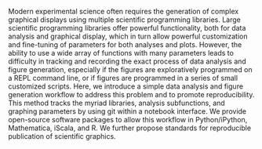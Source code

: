 Modern experimental science often requires the generation of complex graphical displays using multiple scientific programming libraries. Large scientific programming libraries offer powerful functionality, both for data analysis and graphical display, which in turn allow powerful customization and fine-tuning of parameters for both analyses and plots. However, the ability to use a wide array of functions with many parameters leads to difficulty in tracking and recording the exact process of data analysis and figure generation, especially if the figures are exploratively programmed on a REPL command line, or if figures are programmed in a series of small customized scripts. Here, we introduce a simple data analysis and figure generation workflow to address this problem and to promote reproducibility. This method tracks the myriad libraries, analysis subfunctions, and graphing parameters by using git within a notebook interface. We provide open-source software packages to allow this workflow in Python/iPython, Mathematica, iScala, and R. We further propose standards for reproducible publication of scientific graphics.